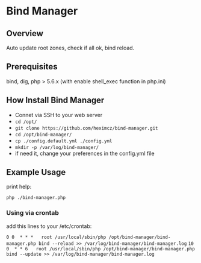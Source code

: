 # Bind Manager


## Overview

Auto update root zones, check if all ok, bind reload.

## Prerequisites

bind, dig, php > 5.6.x (with enable shell_exec function in php.ini)

## How Install Bind Manager

 - Connet via SSH to your web server
 - ```cd /opt/```
 - ```git clone https://github.com/heximcz/bind-manager.git```
 - ```cd /opt/bind-manager/```
 - ```cp ./config.default.yml ./config.yml```
 - ```mkdir -p /var/log/bind-manager/```
 -  if need it, change your preferences in the config.yml file

## Example Usage

print help:

```php ./bind-manager.php```

### Using via crontab

add this lines to your /etc/crontab:

```0 0  * * *   root /usr/local/sbin/php /opt/bind-manager/bind-manager.php bind --reload >> /var/log/bind-manager/bind-manager.log```
```10 0  * * 6   root /usr/local/sbin/php /opt/bind-manager/bind-manager.php bind --update >> /var/log/bind-manager/bind-manager.log```
